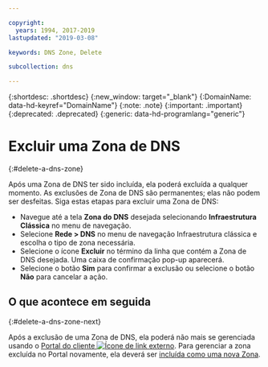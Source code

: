```yaml
---

copyright:
  years: 1994, 2017-2019
lastupdated: "2019-03-08"

keywords: DNS Zone, Delete

subcollection: dns

---
```



{:shortdesc: .shortdesc}
{:new_window: target="_blank"}
{:DomainName: data-hd-keyref="DomainName"}
{:note: .note}
{:important: .important}
{:deprecated: .deprecated}
{:generic: data-hd-programlang="generic"}

# Excluir uma Zona de DNS
{:#delete-a-dns-zone}

Após uma Zona de DNS ter sido incluída, ela poderá excluída a qualquer momento. As exclusões de Zona de DNS são permanentes; elas não podem ser desfeitas. Siga estas etapas para excluir uma Zona de DNS:

* Navegue até a tela **Zona do DNS** desejada selecionando **Infraestrutura Clássica** no menu de navegação. 
* Selecione **Rede > DNS** no menu de navegação Infraestrutura clássica e escolha o tipo de zona necessária.
* Selecione o ícone **Excluir** no término da linha que contém a Zona de DNS desejada. Uma caixa de confirmação pop-up aparecerá.
* Selecione o botão **Sim** para confirmar a exclusão ou selecione o botão **Não** para cancelar a ação.

## O que acontece em seguida
{:#delete-a-dns-zone-next}

Após a exclusão de uma Zona de DNS, ela poderá não mais se gerenciada usando o [Portal do cliente ![Ícone de link externo](../../icons/launch-glyph.svg "Ícone de link externo")](https://{DomainName}/). Para gerenciar a zona excluída no Portal novamente, ela deverá ser [incluída como uma nova Zona](/docs/infrastructure/dns?topic=dns-add-a-dns-zone).
